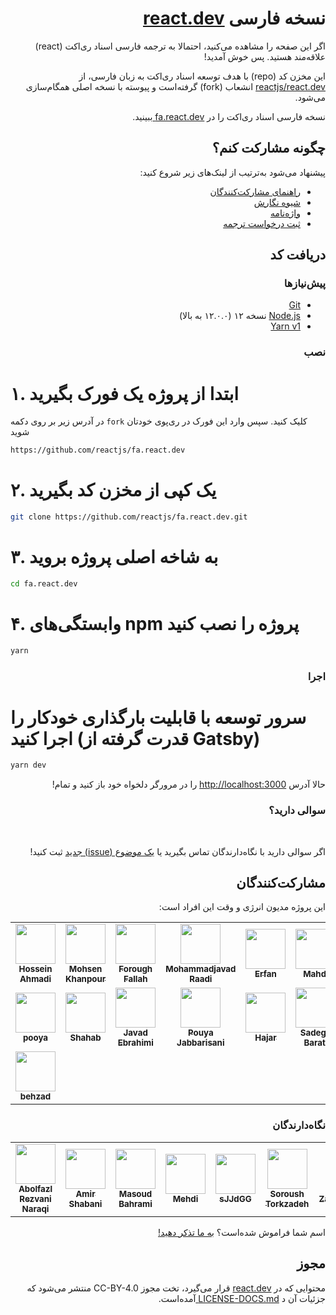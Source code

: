 <h1 dir="rtl">
  نسخه فارسی <a href="https://react.dev/">react.dev</a>
</h1>

<p dir="rtl">
  اگر این صفحه را مشاهده می‌کنید، احتمالا به ترجمه فارسی اسناد ری‌اکت (react)
  علاقه‌مند هستید. پس خوش‌ آمدید!
</p>

<p dir="rtl">
  این مخزن کد (repo) با هدف توسعه اسناد ری‌اکت به زبان فارسی، از
  <a href="https://github.com/reactjs/react.dev">reactjs/react.dev</a>
  انشعاب (fork) گرفته‌است و پیوسته با نسخه اصلی همگام‌سازی می‌شود.
</p>

<p dir="rtl">
  نسخه فارسی اسناد ری‌اکت را در
  <a href="https://fa.react.dev/" target="_blank">
    fa.react.dev
  </a>
  ببینید.
</p>

<h2 dir="rtl">چگونه مشارکت کنم؟</h2>

<p dir="rtl">پیشنهاد می‌شود به‌ترتیب از لینک‌های زیر شروع کنید:</p>
<ul dir="rtl">
  <li>
    <a href="https://github.com/reactjs/fa.react.dev/blob/master/CONTRIBUTING.md">
      راهنمای مشارکت‌کنندگان
    </a>
  </li>
  <li>
    <a href="https://github.com/reactjs/fa.react.dev/blob/master/STYLE-GUIDE.md">
      شیوه نگارش
    </a>
  </li>
  <li>
    <a href="https://github.com/reactjs/fa.react.dev/blob/master/TRANSLATION.md">
      واژه‌نامه
    </a>
  </li>
  <li>
    <a href="https://github.com/reactjs/fa.react.dev/issues/328">
      ثبت درخواست ترجمه
    </a>
  </li>
</ul>

<h2 dir="rtl">دریافت کد</h2>

<h3 dir="rtl">پیش‌نیازها</h3>

<ul dir="rtl">
  <li>
    <a href="https://git-scm.com/downloads">Git</a>
  </li>
  <li>
    <a href="https://nodejs.org/en/">Node.js</a> نسخه ۱۲ (۱۲.۰.۰ به بالا)
  </li>
  <li>
    <a href="https://yarnpkg.com/lang/en/docs/install/">Yarn v1</a>
  </li>
</ul>

<h3 dir="rtl">نصب</h3>

# ۱. ابتدا از پروژه یک فورک بگیرید

در آدرس زیر بر روی دکمه `fork` کلیک کنید.
سپس وارد این فورک در ری‌پوی خودتان شوید
‍‍‍‍‍

```bash
https://github.com/reactjs/fa.react.dev
```

# ۲. یک کپی از مخزن کد بگیرید

```bash
git clone https://github.com/reactjs/fa.react.dev.git
```

# ۳. به شاخه اصلی پروژه بروید

```bash
cd fa.react.dev
```

# ۴. وابستگی‌های npm پروژه را نصب کنید

```bash
yarn
```

<h3 dir="rtl">اجرا</h3>

# سرور توسعه با قابلیت بارگذاری خودکار را اجرا کنید (قدرت گرفته از Gatsby)

```bash
yarn dev
```

<p dir="rtl">
  حالا آدرس <a href="http://localhost:3000">http://localhost:3000</a> را در
  مرورگر دلخواه خود باز کنید و تمام!
</p>

<h3 dir="rtl">سوالی دارید؟</h3>

‌<p dir="rtl">
اگر سوالی دارید با نگاه‌دارندگان تماس بگیرید یا <a href="https://github.com/reactjs/fa.react.dev/issues/new">یک موضوع (issue) جدید</a> ثبت کنید!

</p>

<h2 dir="rtl">مشارکت‌کنندگان</h2>
<p dir="rtl">
این پروژه مدیون انرژی و وقت این افراد است:
</p>
<!-- ALL-CONTRIBUTORS-LIST:START - Do not remove or modify this section -->
<!-- prettier-ignore-start -->
<!-- markdownlint-disable -->
<table>
  <tr>
    <td align="center"><a href="https://github.com/hosseinAMD"><img src="https://avatars2.githubusercontent.com/u/43136173?v=4?s=64" width="64px;" alt=""/><br /><sub><b>Hossein Ahmadi</b></sub></a></td>
    <td align="center"><a href="https://github.com/mohsenkhanpour"><img src="https://avatars1.githubusercontent.com/u/28626829?v=4?s=64" width="64px;" alt=""/><br /><sub><b>Mohsen Khanpour</b></sub></a></td>
    <td align="center"><a href="https://github.com/black-sheep777"><img src="https://avatars2.githubusercontent.com/u/16780155?v=4?s=64" width="64px;" alt=""/><br /><sub><b>Forough Fallah</b></sub></a></td>
    <td align="center"><a href="https://www.bitsnbytes.ir/"><img src="https://avatars2.githubusercontent.com/u/20579660?v=4?s=64" width="64px;" alt=""/><br /><sub><b>Mohammadjavad Raadi</b></sub></a></td>
    <td align="center"><a href="https://octascript.com/"><img src="https://avatars0.githubusercontent.com/u/52595036?v=4?s=64" width="64px;" alt=""/><br /><sub><b>Erfan</b></sub></a></td>
    <td align="center"><a href="https://github.com/mahdinba97"><img src="https://avatars2.githubusercontent.com/u/29746159?v=4?s=64" width="64px;" alt=""/><br /><sub><b>Mahdi</b></sub></a></td>
    <td align="center"><a href="https://github.com/x1smind"><img src="https://avatars0.githubusercontent.com/u/7421771?v=4?s=64" width="64px;" alt=""/><br /><sub><b>Faraz Soroush</b></sub></a></td>
  </tr>
  <tr>
    <td align="center"><a href="https://sabramooz.ir/"><img src="https://avatars0.githubusercontent.com/u/7726076?v=4?s=64" width="64px;" alt=""/><br /><sub><b>pooya</b></sub></a></td>
    <td align="center"><a href="https://github.com/c0m1t"><img src="https://avatars1.githubusercontent.com/u/45701680?v=4?s=64" width="64px;" alt=""/><br /><sub><b>Shahab</b></sub></a></td>
    <td align="center"><a href="https://github.com/J3brahimi"><img src="https://avatars1.githubusercontent.com/u/42724322?v=4?s=64" width="64px;" alt=""/><br /><sub><b>Javad Ebrahimi</b></sub></a></td>
    <td align="center"><a href="http://pouyajabbarisani.com/"><img src="https://avatars1.githubusercontent.com/u/13765850?v=4?s=64" width="64px;" alt=""/><br /><sub><b>Pouya Jabbarisani</b></sub></a></td>
    <td align="center"><a href="https://github.com/hajarsadeghi"><img src="https://avatars3.githubusercontent.com/u/13552048?v=4?s=64" width="64px;" alt=""/><br /><sub><b>Hajar</b></sub></a></td>
    <td align="center"><a href="https://github.com/sadeghbarati"><img src="https://avatars0.githubusercontent.com/u/17789047?v=4?s=64" width="64px;" alt=""/><br /><sub><b>Sadegh Barati</b></sub></a></td>
    <td align="center"><a href="https://github.com/pooooriya"><img src="https://avatars2.githubusercontent.com/u/65160744?v=4?s=64" width="64px;" alt=""/><br /><sub><b>pooooriya</b></sub></a></td>
  </tr>
    <tr>
    <td align="center"><a href="https://github.com/behzad-dev"><img src="https://avatars0.githubusercontent.com/u/70510985?v=4?s=64" width="64px;" alt=""/><br /><sub><b>behzad</b></sub></a></td>
  </tr>
</table>
<!-- markdownlint-restore -->
<!-- prettier-ignore-end -->

<!-- ALL-CONTRIBUTORS-LIST:END -->

<h3 dir="rtl">نگاه‌دارندگان</h3>

<table>
  <tr>
    <td align="center">
      <a href="https://github.com/rezvani2647">
        <img
          src="https://avatars1.githubusercontent.com/u/61161472?v=4?s=64"
          width="64px;"
          alt=""
        />
        <br />
        <sub>
          <b>Abolfazl Rezvani Naraqi</b>
        </sub>
      </a>
    </td>
    <td align="center">
      <a href="https://github.com/Schabaani">
        <img
          src="https://avatars3.githubusercontent.com/u/16123923?v=4?s=64"
          width="64px;"
          alt=""
        />
        <br />
        <sub>
          <b>Amir Shabani</b>
        </sub>
      </a>
    </td>
    <td align="center">
      <a href="http://refactor.ir/">
        <img
          src="https://avatars2.githubusercontent.com/u/10113477?v=4?s=64"
          width="64px;"
          alt=""
        />
        <br />
        <sub>
          <b>Masoud Bahrami</b>
        </sub>
      </a>
    </td>
    <td align="center">
      <a href="https://github.com/seven-deuce">
        <img
          src="https://avatars1.githubusercontent.com/u/40258654?v=4?s=64"
          width="64px;"
          alt=""
        />
        <br />
        <sub>
          <b>Mehdi</b>
        </sub>
      </a>
    </td>
    <td align="center">
      <a href="https://github.com/sJJdGG">
        <img
          src="https://avatars1.githubusercontent.com/u/25764288?v=4?s=64"
          width="64px;"
          alt=""
        />
        <br />
        <sub>
          <b>sJJdGG</b>
        </sub>
      </a>
    </td>
    <td align="center">
      <a href="http://sorousht.com/">
        <img
          src="https://avatars2.githubusercontent.com/u/3072018?v=4?s=64"
          width="64px;"
          alt=""
        />
        <br />
        <sub>
          <b>Soroush Torkzadeh</b>
        </sub>
      </a>
    </td>
    <td align="center">
      <a href="https://github.com/zahrajoulaei">
        <img
          src="https://avatars0.githubusercontent.com/u/13994544?v=4?s=64"
          width="64px;"
          alt=""
        />
        <br />
        <sub>
          <b>ZahraCandoIt!</b>
        </sub>
      </a>
    </td>
    <td align="center">
      <a href="https://avatars.githubusercontent.com/u/22578309?v=4">
        <img
          src="https://avatars.githubusercontent.com/u/22578309?v=4"
          width="64px;"
          alt=""
        />
        <br />
        <sub>
          <b>Anna Abadi </b>
        </sub>
      </a>
    </td>
  </tr>
</table>
<p dir="rtl">
  اسم شما فراموش شده‌است؟‌
  <a href="https://github.com/reactjs/fa.react.dev/issues/new">
    به ما تذکر دهید!
  </a>
</p>

<h2 dir="rtl">مجوز</h2>

<p dir="rtl">
  محتوایی که در <a href="https://react.dev/">react.dev</a> قرار می‌گیرد، تخت
  مجوز CC-BY-4.0 منتشر می‌شود که جزئیات آن د
  <a href="https://github.com/open-source-explorer/reactjs.org/blob/master/LICENSE-DOCS.md">
    LICENSE-DOCS.md
  </a>
  آمده‌است.
</p>
